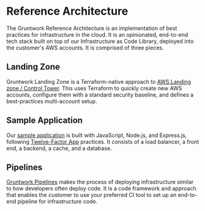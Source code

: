 # Reference Architecture

The Gruntwork Reference Architecture is an implementation of best practices for infrastructure in the cloud. It is an opinionated, end-to-end tech stack built on top of our Infrastructure as Code Library, deployed into the customer's AWS accounts. It is comprised of three pieces.
## Landing Zone

Gruntwork Landing Zone is a Terraform-native approach to [AWS Landing zone / Control Tower](https://docs.aws.amazon.com/controltower/latest/userguide/what-is-control-tower.html). This uses Terraform to quickly create new AWS accounts, configure them with a standard security baseline, and defines a best-practices multi-account setup.

## Sample Application

Our [sample application](https://github.com/gruntwork-io/aws-sample-app) is built with JavaScript, Node.js, and Express.js, following [Twelve-Factor App](https://12factor.net/) practices. It consists of a load balancer, a front end, a backend, a cache, and a database.

## Pipelines

[Gruntwork Pipelines](/pipelines/overview/) makes the process of deploying infrastructure similar to how developers often deploy code. It is a code framework and approach that enables the customer to use your preferred CI tool to set up an end-to-end pipeline for infrastructure code.


<!-- ##DOCS-SOURCER-START
{
  "sourcePlugin": "local-copier",
  "hash": "3e89f0794c8838a8942e8594862da4f1"
}
##DOCS-SOURCER-END -->
